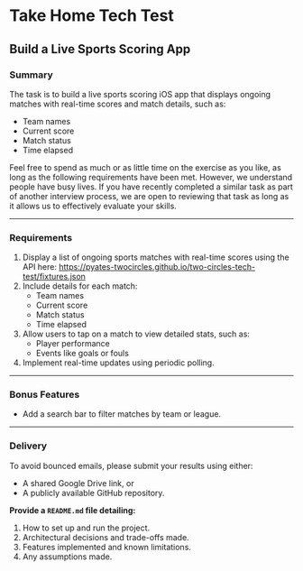 # Take Home Tech Test  

## Build a Live Sports Scoring App  

### Summary  
The task is to build a live sports scoring iOS app that displays ongoing matches with real-time scores and match details, such as:  
- Team names  
- Current score  
- Match status  
- Time elapsed  

Feel free to spend as much or as little time on the exercise as you like, as long as the following requirements have been met. However, we understand people have busy lives. If you have recently completed a similar task as part of another interview process, we are open to reviewing that task as long as it allows us to effectively evaluate your skills.  

---

### Requirements  
1. Display a list of ongoing sports matches with real-time scores using the API here: https://pyates-twocircles.github.io/two-circles-tech-test/fixtures.json
2. Include details for each match:  
   - Team names  
   - Current score  
   - Match status  
   - Time elapsed
3. Allow users to tap on a match to view detailed stats, such as:  
   - Player performance  
   - Events like goals or fouls  
4. Implement real-time updates using periodic polling.  

---

### Bonus Features  
- Add a search bar to filter matches by team or league.  

---

### Delivery  
To avoid bounced emails, please submit your results using either:  
- A shared Google Drive link, or  
- A publicly available GitHub repository.  

**Provide a `README.md` file detailing:**  
1. How to set up and run the project.  
2. Architectural decisions and trade-offs made.  
3. Features implemented and known limitations.  
4. Any assumptions made.